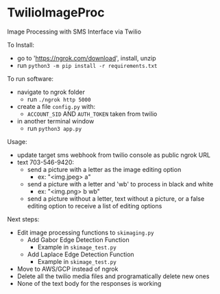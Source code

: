 # TwilioImageProc
Image Processing with SMS Interface via Twilio

To Install:
* go to 'https://ngrok.com/download', install, unzip
* run `python3 -m pip install -r requirements.txt`

To run software:
* navigate to ngrok folder
  * run `./ngrok http 5000`
* create a file `config.py` with:
  * `ACCOUNT_SID` AND `AUTH_TOKEN` taken from twilio
* in another terminal window
  * run `python3 app.py`

Usage:
* update target sms webhook from twilio console as public ngrok URL
* text 703-546-9420:
  * send a picture with a letter as the image editing option
    * ex: "<img.jpeg> a"
  * send a picture with a letter and 'wb' to process in black and white
    * ex: "<img.png> b wb"
  * send a picture without a letter, text without a picture, or a false editing option to receive a list of editing options

Next steps:
* Edit image processing functions to `skimaging.py`
  * Add Gabor Edge Detection Function
    * Example in `skimage_test.py`
  * Add Laplace Edge Detection Function
    * Example in `skimage_test.py`
* Move to AWS/GCP instead of ngrok
* Delete all the twilio media files and programatically delete new ones
* None of the text body for the responses is working
